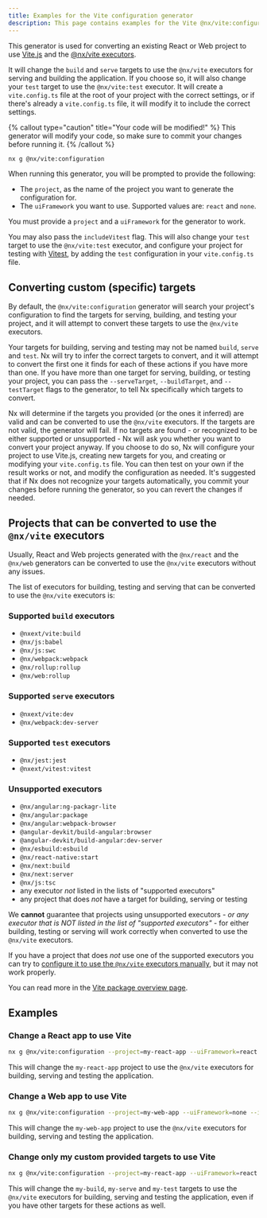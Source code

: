 ```yaml
---
title: Examples for the Vite configuration generator
description: This page contains examples for the Vite @nx/vite:configuration generator, which helps you set up Vite on your Nx workspace, or convert an existing project to use Vite.
---
```


This generator is used for converting an existing React or Web project to use [Vite.js](https://vitejs.dev/) and the [@nx/vite executors](/packages/vite#executors).

It will change the `build` and `serve` targets to use the `@nx/vite` executors for serving and building the application. If you choose so, it will also change your `test` target to use the `@nx/vite:test` executor. It will create a `vite.config.ts` file at the root of your project with the correct settings, or if there's already a `vite.config.ts` file, it will modify it to include the correct settings.

{% callout type="caution" title="Your code will be modified!" %}
This generator will modify your code, so make sure to commit your changes before running it.
{% /callout %}

```bash
nx g @nx/vite:configuration
```

When running this generator, you will be prompted to provide the following:

- The `project`, as the name of the project you want to generate the configuration for.
- The `uiFramework` you want to use. Supported values are: `react` and `none`.

You must provide a `project` and a `uiFramework` for the generator to work.

You may also pass the `includeVitest` flag. This will also change your `test` target to use the `@nx/vite:test` executor, and configure your project for testing with [Vitest](https://vitest.dev/), by adding the `test` configuration in your `vite.config.ts` file.

## Converting custom (specific) targets

By default, the `@nx/vite:configuration` generator will search your project's configuration to find the targets for serving, building, and testing your project, and it will attempt to convert these targets to use the `@nx/vite` executors.

Your targets for building, serving and testing may not be named `build`, `serve` and `test`. Nx will try to infer the correct targets to convert, and it will attempt to convert the first one it finds for each of these actions if you have more than one. If you have more than one target for serving, building, or testing your project, you can pass the `--serveTarget`, `--buildTarget`, and `--testTarget` flags to the generator, to tell Nx specifically which targets to convert.

Nx will determine if the targets you provided (or the ones it inferred) are valid and can be converted to use the `@nx/vite` executors. If the targets are not valid, the generator will fail. If no targets are found - or recognized to be either supported or unsupported - Nx will ask you whether you want to convert your project anyway. If you choose to do so, Nx will configure your project to use Vite.js, creating new targets for you, and creating or modifying your `vite.config.ts` file. You can then test on your own if the result works or not, and modify the configuration as needed. It's suggested that if Nx does not recognize your targets automatically, you commit your changes before running the generator, so you can revert the changes if needed.

## Projects that can be converted to use the `@nx/vite` executors

Usually, React and Web projects generated with the `@nx/react` and the `@nx/web` generators can be converted to use the `@nx/vite` executors without any issues.

The list of executors for building, testing and serving that can be converted to use the `@nx/vite` executors is:

### Supported `build` executors

- `@nxext/vite:build`
- `@nx/js:babel`
- `@nx/js:swc`
- `@nx/webpack:webpack`
- `@nx/rollup:rollup`
- `@nx/web:rollup`

### Supported `serve` executors

- `@nxext/vite:dev`
- `@nx/webpack:dev-server`

### Supported `test` executors

- `@nx/jest:jest`
- `@nxext/vitest:vitest`

### Unsupported executors

- `@nx/angular:ng-packagr-lite`
- `@nx/angular:package`
- `@nx/angular:webpack-browser`
- `@angular-devkit/build-angular:browser`
- `@angular-devkit/build-angular:dev-server`
- `@nx/esbuild:esbuild`
- `@nx/react-native:start`
- `@nx/next:build`
- `@nx/next:server`
- `@nx/js:tsc`
- any executor _not_ listed in the lists of "supported executors"
- any project that does _not_ have a target for building, serving or testing

We **cannot** guarantee that projects using unsupported executors - _or any executor that is NOT listed in the list of "supported executors"_ - for either building, testing or serving will work correctly when converted to use the `@nx/vite` executors.

If you have a project that does _not_ use one of the supported executors you can try to [configure it to use the `@nx/vite` executors manually](/recipes/vite/configure-vite), but it may not work properly.

You can read more in the [Vite package overview page](/packages/vite).

## Examples

### Change a React app to use Vite

```bash
nx g @nx/vite:configuration --project=my-react-app --uiFramework=react --includeVitest
```

This will change the `my-react-app` project to use the `@nx/vite` executors for building, serving and testing the application.

### Change a Web app to use Vite

```bash
nx g @nx/vite:configuration --project=my-web-app --uiFramework=none --includeVitest
```

This will change the `my-web-app` project to use the `@nx/vite` executors for building, serving and testing the application.

### Change only my custom provided targets to use Vite

```bash
nx g @nx/vite:configuration --project=my-react-app --uiFramework=react --includeVitest --buildTarget=my-build --serveTarget=my-serve --testTarget=my-test
```

This will change the `my-build`, `my-serve` and `my-test` targets to use the `@nx/vite` executors for building, serving and testing the application, even if you have other targets for these actions as well.
